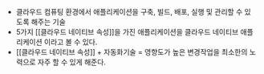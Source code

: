 - 클라우드 컴퓨팅 환경에서 애플리케이션을 구축, 빌드, 배포, 실행 및 관리할 수 있도록 해주는 기술
- 5가지 [[클라우드 네이티브 속성]]을 가진 애플리케이션을 클라우드 네이티브 애플리케이션 이라고 볼 수 있다.
- [[클라우드 네이티브 속성]] + 자동화기술 = 영향도가 높은 변경작업을 최소한의 노력으로 자주 할 수 있게 해준다.